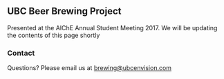 ## UBC Beer Brewing Project

Presented at the AIChE Annual Student Meeting 2017. We will be updating the contents of this page shortly

### Contact

Questions? Please email us at [brewing@ubcenvision.com](mailto:brewing@ubcenvision.com)


<!-- Global site tag (gtag.js) - Google Analytics -->
<script async src="https://www.googletagmanager.com/gtag/js?id=UA-63367875-1"></script>
<script>
  window.dataLayer = window.dataLayer || [];
  function gtag(){dataLayer.push(arguments);}
  gtag('js', new Date());

  gtag('config', 'UA-63367875-1');
</script>
